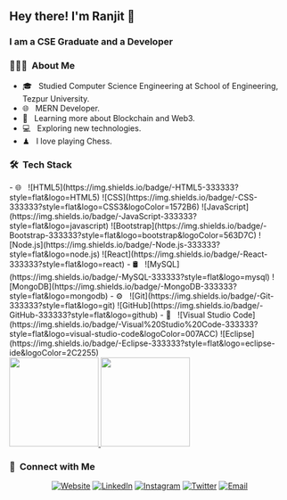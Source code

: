 <h2> Hey there! I'm Ranjit 👋</h2>
<h3> I am a CSE Graduate and a Developer </h3>

<h3> 👨🏻‍💻 &nbsp;About Me </h3>

- 🎓 &nbsp; Studied Computer Science Engineering at School of Engineering, Tezpur University.
- 🌐 &nbsp; MERN Developer.
- 🤖 &nbsp; Learning more about Blockchain and Web3.
- 💻 &nbsp; Exploring new technologies.
- ♟ &nbsp;  I love playing Chess.
<h3> 🛠 &nbsp;Tech Stack</h3>
- 🌐 &nbsp;
  ![HTML5](https://img.shields.io/badge/-HTML5-333333?style=flat&logo=HTML5)
  ![CSS](https://img.shields.io/badge/-CSS-333333?style=flat&logo=CSS3&logoColor=1572B6)
  ![JavaScript](https://img.shields.io/badge/-JavaScript-333333?style=flat&logo=javascript)
  ![Bootstrap](https://img.shields.io/badge/-Bootstrap-333333?style=flat&logo=bootstrap&logoColor=563D7C)
  ![Node.js](https://img.shields.io/badge/-Node.js-333333?style=flat&logo=node.js)
  ![React](https://img.shields.io/badge/-React-333333?style=flat&logo=react)
- 🛢 &nbsp;
  ![MySQL](https://img.shields.io/badge/-MySQL-333333?style=flat&logo=mysql)
  ![MongoDB](https://img.shields.io/badge/-MongoDB-333333?style=flat&logo=mongodb)
- ⚙️ &nbsp;
  ![Git](https://img.shields.io/badge/-Git-333333?style=flat&logo=git)
  ![GitHub](https://img.shields.io/badge/-GitHub-333333?style=flat&logo=github)
- 🔧 &nbsp;
  ![Visual Studio Code](https://img.shields.io/badge/-Visual%20Studio%20Code-333333?style=flat&logo=visual-studio-code&logoColor=007ACC)
  ![Eclipse](https://img.shields.io/badge/-Eclipse-333333?style=flat&logo=eclipse-ide&logoColor=2C2255)

<br/>

<a href="https://github.com/rks0001">
  <img height="160em" src="https://github-readme-stats.vercel.app/api?username=rks0001&theme=tokyonight&show_icons=true" />
  <img height="160em" src="https://github-readme-stats.vercel.app/api/top-langs/?username=rks0001&theme=tokyonight&layout=compact" />
</a>

<br/>

<h3> 🤝 &nbsp;Connect with Me </h3>

<p align="center">
<a href="https://ranjitkalita.netlify.app/" target="_blank" ><img alt="Website" src="https://img.shields.io/badge/Website-ranjitkalita-blue?style=flat-square&logo=google-chrome"></a>
<a href="https://www.linkedin.com/in/ranjit-kalita-a5316b167/" target="_blank"><img alt="LinkedIn" src="https://img.shields.io/badge/LinkedIn-Ranjit%20Kalita-blue?style=flat-square&logo=linkedin"></a>
<a href="https://www.instagram.com/ranjit.kalita.23/" target="_blank"><img alt="Instagram" src="https://img.shields.io/badge/Instagram-ranjit.kalita.23-blue?style=flat-square&logo=instagram"></a>
 <a href="https://twitter.com/ranjitkalita5o5/" target="_blank"><img alt="Twitter" src="https://img.shields.io/badge/Twitter-ranjitkalita5o5-blue?style=flat-square&logo=twitter"></a>
<a href="mailto:ranjitkalita499@gmail.com" target="_blank"><img alt="Email" src="https://img.shields.io/badge/Email-ranjitkalita499@gmail.com-blue?style=flat-square&logo=gmail"></a>
</p>
